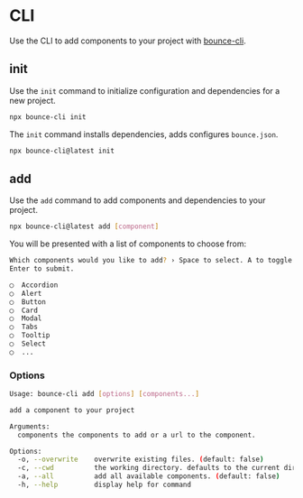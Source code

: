 # CLI

Use the CLI to add components to your project with [bounce-cli](https://www.npmjs.com/package/bounce-cli).

## init

Use the `init` command to initialize configuration and dependencies for a new project.

```bash
npx bounce-cli init
```

The `init` command installs dependencies, adds configures `bounce.json`.

```bash
npx bounce-cli@latest init
```

## add

Use the `add` command to add components and dependencies to your project.

```bash
npx bounce-cli@latest add [component]
```

You will be presented with a list of components to choose from:

```bash
Which components would you like to add? › Space to select. A to toggle all.
Enter to submit.

◯  Accordion
◯  Alert
◯  Button
◯  Card
◯  Modal
◯  Tabs
◯  Tooltip
◯  Select
◯  ...

```

### Options

```bash
Usage: bounce-cli add [options] [components...]

add a component to your project

Arguments:
  components the components to add or a url to the component.

Options:
  -o, --overwrite    overwrite existing files. (default: false)
  -c, --cwd          the working directory. defaults to the current directory.
  -a, --all          add all available components. (default: false)
  -h, --help         display help for command
```
